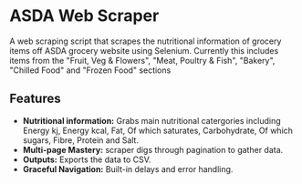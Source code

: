# ASDA Web Scraper
A web scraping script that scrapes the nutritional information of grocery items off ASDA grocery website using Selenium. Currently this includes items from the "Fruit, Veg & Flowers", "Meat, Poultry & Fish", "Bakery", "Chilled Food" and "Frozen Food" sections

## Features

- **Nutritional information:** Grabs main nutritional catergories including Energy kj, Energy kcal, Fat, Of which saturates, Carbohydrate, Of which sugars, Fibre, Protein and Salt.
- **Multi-page Mastery:**  scraper digs through pagination to gather data.
- **Outputs:** Exports the data to CSV.
- **Graceful Navigation:** Built-in delays and error handling.


